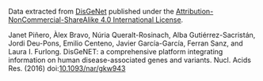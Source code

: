 Data extracted from [DisGeNet](http://www.disgenet.org) published under the [Attribution-NonCommercial-ShareAlike 4.0 International License](https://creativecommons.org/licenses/by-nc-sa/4.0/).

Janet Piñero, Àlex Bravo, Núria Queralt-Rosinach, Alba Gutiérrez-Sacristán, Jordi Deu-Pons, Emilio Centeno, Javier García-García, Ferran Sanz, and Laura I. Furlong. DisGeNET: a comprehensive platform integrating information on human disease-associated genes and variants. Nucl. Acids Res. (2016) doi:[10.1093/nar/gkw943](https://dx.doi.org/10.1093/nar/gkw943)
